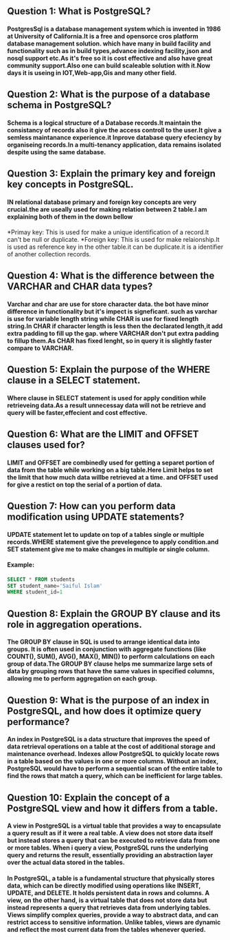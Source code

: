 ## Question 1: What is PostgreSQL?
#### PostgresSql is a database management system which is invented in 1986 at University of California.It is a free and opensorce cros platform database management solution. which have many in build facility and functionality such as in build types,advance indexing facility,json and nosql support etc.As it's free so it is cost effective and also have great community support.Also one can build scaleable solution with it.Now days it is useing in IOT,Web-app,Gis and many other field.


## Question 2: What is the purpose of a database schema in PostgreSQL?
#### Schema is a logical structure of a Database records.It maintain the consistancy of records also it give the access controll to the user.It give a semless maintanance experience.it Inprove database query efeciency by organiseing records.In a multi-tenancy application, data remains isolated despite using the same database.


## Question 3: Explain the primary key and foreign key concepts in PostgreSQL.
#### IN relational database primary and foreign key concepts are very crucial.the are useally used for making relation between 2 table.I am explaining both of them in the down bellow

*Primay key: This is used for make a unique identification of a record.It can't be null or duplicate.
*Foreign key: This is used for make relaionship.It is used as reference key in the other table.it can be duplicate.it is a identifier of another collection records.


## Question 4: What is the difference between the VARCHAR and CHAR data types?
#### Varchar and char are use for store character data. the bot have minor difference in functionality but it's impect is signeficant. such as varchar is use for variable length string while CHAR is use for fixed length string.In CHAR if character length is less then the declarated length,it add extra padding to fill up the gap. where VARCHAR don't put extra padding to fillup them.As CHAR has fixed lenght, so in query it is slightly faster compare to VARCHAR.


## Question 5: Explain the purpose of the WHERE clause in a SELECT statement.
#### Where clause in SELECT statement is used for apply condition while retrieveing data.As a result unnecessay data will not be retrieve and query will be faster,effecient and cost effective.


## Question 6: What are the LIMIT and OFFSET clauses used for?
#### LIMIT and OFFSET are combinedly used for getting a separet portion of data from the table while working on a big table.Here Limit helps to set the limit that how much data willbe retrieved at a time. and OFFSET used for give a restict on top the serial of a portion of data.


## Question 7: How can you perform data modification using UPDATE statements?
#### UPDATE statement let to update on top of a tables single or multiple records.WHERE statement give the prevelegence to apply condition.and SET statement give me to make changes in multiple or single column.
#### **Example**:

```sql
SELECT * FROM students
SET student_name='Saiful Islam'
WHERE student_id=1
```

## Question 8: Explain the GROUP BY clause and its role in aggregation operations.
#### The GROUP BY clause in SQL is used to arrange identical data into groups. It is often used in conjunction with aggregate functions (like COUNT(), SUM(), AVG(), MAX(), MIN()) to perform calculations on each group of data.The GROUP BY clause helps me summarize large sets of data by grouping rows that have the same values in specified columns, allowing me to perform aggregation on each group.


## Question 9: What is the purpose of an index in PostgreSQL, and how does it optimize query performance?
#### An index in PostgreSQL is a data structure that improves the speed of data retrieval operations on a table at the cost of additional storage and maintenance overhead. Indexes allow PostgreSQL to quickly locate rows in a table based on the values in one or more columns. Without an index, PostgreSQL would have to perform a sequential scan of the entire table to find the rows that match a query, which can be inefficient for large tables.


## Question 10: Explain the concept of a PostgreSQL view and how it differs from a table.
#### A view in PostgreSQL is a virtual table that provides a way to encapsulate a query result as if it were a real table. A view does not store data itself but instead stores a query that can be executed to retrieve data from one or more tables. When i query a view, PostgreSQL runs the underlying query and returns the result, essentially providing an abstraction layer over the actual data stored in the tables.

#### In PostgreSQL, a table is a fundamental structure that physically stores data, which can be directly modified using operations like INSERT, UPDATE, and DELETE. It holds persistent data in rows and columns. A view, on the other hand, is a virtual table that does not store data but instead represents a query that retrieves data from underlying tables. Views simplify complex queries, provide a way to abstract data, and can restrict access to sensitive information. Unlike tables, views are dynamic and reflect the most current data from the tables whenever queried.


